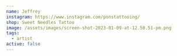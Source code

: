 ```yaml
---
name: Jeffrey
instagram: https://www.instagram.com/ponstattooing/
shop: Sweet Needles Tattoo
image: /assets/images/screen-shot-2023-01-09-at-12.50.51-pm.png
tags:
  - artist
active: false
---
```

